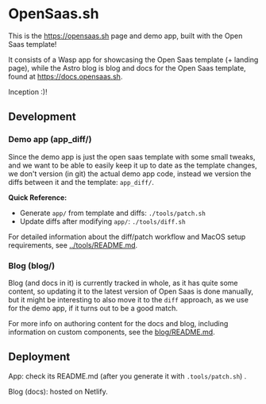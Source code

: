 # OpenSaas.sh

This is the https://opensaas.sh page and demo app, built with the Open Saas template!

It consists of a Wasp app for showcasing the Open Saas template (+ landing page), while the Astro blog is blog and docs for the Open Saas template, found at https://docs.opensaas.sh.

Inception :)!

## Development

### Demo app (app_diff/)

Since the demo app is just the open saas template with some small tweaks, and we want to be able to easily keep it up to date as the template changes, we don't version (in git) the actual demo app code, instead we version the diffs between it and the template: `app_diff/`.

**Quick Reference:**

- Generate `app/` from template and diffs: `./tools/patch.sh`
- Update diffs after modifying `app/`: `./tools/diff.sh`

For detailed information about the diff/patch workflow and MacOS setup requirements, see [../tools/README.md](../tools/README.md).

### Blog (blog/)

Blog (and docs in it) is currently tracked in whole, as it has quite some content, so updating it to the latest version of Open Saas is done manually, but it might be interesting to also move it to the `diff` approach, as we use for the demo app, if it turns out to be a good match.

For more info on authoring content for the docs and blog, including information on custom components, see the [blog/README.md](blog/README.md).

## Deployment

App: check its README.md (after you generate it with `.tools/patch.sh`) .

Blog (docs): hosted on Netlify.
